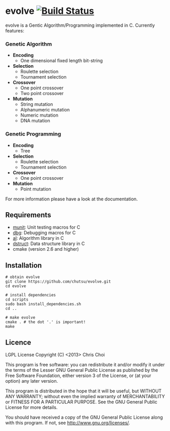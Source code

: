 # evolve [![Build Status](https://travis-ci.org/chutsu/evolve.png)][1]
evolve is a Gentic Algorithm/Programming implemented in C. Currently features:

### Genetic Algorithm

- **Encoding**
    - One dimensional fixed length bit-string
- **Selection**
    - Roulette selection
    - Tournament selection
- **Crossover**
    - One point crossover
    - Two point crossover
- **Mutation**
    - String mutation
    - Alphanumeric mutation
    - Numeric mutation
    - DNA mutation
    

### Genetic Programming
- **Encoding**
    - Tree
- **Selection**
    - Roulette selection
    - Tournament selection
- **Crossover**
    - One point crossover
- **Mutation**
    - Point mutation

For more information please have a look at the documentation.



## Requirements

- [munit](http://github.com/chutsu/munit): Unit testing macros for C
- [dbg](http://github.com/chutsu/dbg): Debugging macros for C
- [al](http://github.com/chutsu/al): Algorithm library in C
- [dstruct](http://github.com/chutsu/dstruct): Data structure library in C
- cmake (version 2.6 and higher)



## Installation

    # obtain evolve
    git clone https://github.com/chutsu/evolve.git
    cd evolve

    # install dependencies
    cd scripts
    sudo bash install_dependencies.sh
    cd ..

    # make evolve
    cmake . # the dot '.' is important!
    make



## Licence
LGPL License
Copyright (C) <2013> Chris Choi

This program is free software: you can redistribute it and/or modify it under
the terms of the Lesser GNU General Public License as published by the Free
Software Foundation, either version 3 of the License, or (at your option) any
later version.

This program is distributed in the hope that it will be useful, but WITHOUT ANY
WARRANTY; without even the implied warranty of MERCHANTABILITY or FITNESS FOR A
PARTICULAR PURPOSE.  See the GNU General Public License for more details.

You should have received a copy of the GNU General Public License along with
this program.  If not, see <http://www.gnu.org/licenses/>.

[1]: https://travis-ci.org/chutsu/evolve

